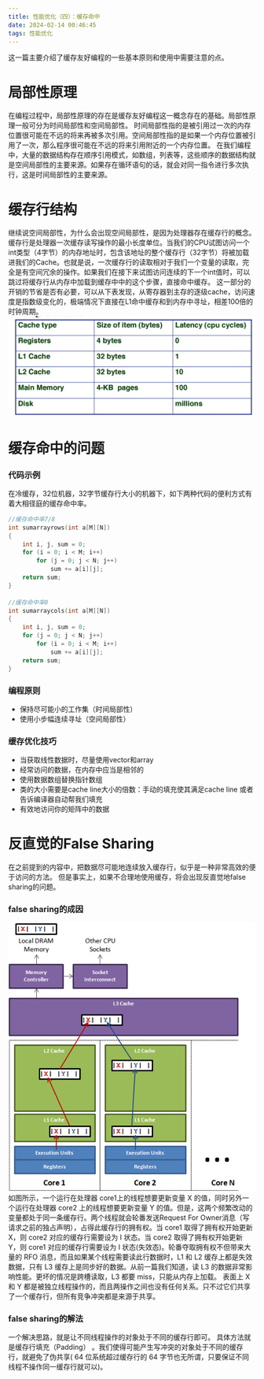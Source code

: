 ```yaml
---
title: 性能优化（四）：缓存命中
date: 2024-02-14 00:46:45
tags: 性能优化
---
```

这一篇主要介绍了缓存友好编程的一些基本原则和使用中需要注意的点。
# 局部性原理
在编程过程中，局部性原理的存在是缓存友好编程这一概念存在的基础。局部性原理一般可分为时间局部性和空间局部性。
时间局部性指的是被引用过一次的内存位置很可能在不远的将来再被多次引用。空间局部性指的是如果一个内存位置被引用了一次，那么程序很可能在不远的将来引用附近的一个内存位置。
在我们编程中，大量的数据结构存在顺序引用模式，如数组，列表等，这些顺序的数据结构就是空间局部性的主要来源。如果存在循环语句的话，就会对同一指令进行多次执行，这是时间局部性的主要来源。
# 缓存行结构
继续说空间局部性，为什么会出现空间局部性，是因为处理器存在缓存行的概念。
缓存行是处理器一次缓存读写操作的最小长度单位。当我们的CPU试图访问一个int类型（4字节）的内存地址时，包含该地址的整个缓存行（32字节）将被加载进我们的Cache。也就是说，一次缓存行的读取相对于我们一个变量的读取，完全是有空间冗余的操作。如果我们在接下来试图访问连续的下一个int值时，可以跳过将缓存行从内存中加载到缓存中中的这个步骤，直接命中缓存。
这一部分的开销的节省是否有必要，可以从下表发现，从寄存器到主存的逐级cache，访问速度是指数级变化的，极端情况下直接在L1命中缓存和到内存中寻址，相差100倍的时钟周期。
![image.png](images/preformance-optimize-overview/4.png)

# 缓存命中的问题
### 代码示例
在冷缓存，32位机器，32字节缓存行大小的机器下，如下两种代码的便利方式有着大相径庭的缓存命中率。
```cpp
//缓存命中率7/8
int sumarrayrows(int a[M][N])
{
	int i, j, sum = 0;
	for (i = 0; i < M; i++)
		for (j = 0; j < N; j++)
			sum += a[i][j];
	return sum;
}

//缓存命中率0
int sumarraycols(int a[M][N])
{
	int i, j, sum = 0;
	for (j = 0; j < N; j++)
		for (i = 0; i < M; i++)
			sum += a[i][j];
	return sum;
}
```
### 编程原则

- 保持尽可能小的工作集（时间局部性）
- 使用小步幅连续寻址（空间局部性）
### 缓存优化技巧

- 当获取线性数据时，尽量使用vector和array
- 经常访问的数据，在内存中应当是相邻的
- 使用数据数组替换指针数组
- 类的大小需要是cache line大小的倍数：手动的填充使其满足cache line 或者告诉编译器自动帮我们填充
- 有效地访问你的矩阵中的数据
# 反直觉的False Sharing
在之前提到的内容中，把数据尽可能地连续放入缓存行，似乎是一种非常高效的便于访问的方法。
但是事实上，如果不合理地使用缓存，将会出现反直觉地false sharing的问题。
### false sharing的成因
![image.png](images/preformance-optimize-overview/5.png)
如图所示，一个运行在处理器 core1上的线程想要更新变量 X 的值，同时另外一个运行在处理器 core2 上的线程想要更新变量 Y 的值。但是，这两个频繁改动的变量都处于同一条缓存行。两个线程就会轮番发送Request For Owner消息（写请求之前的独占声明），占得此缓存行的拥有权。当 core1 取得了拥有权开始更新 X，则 core2 对应的缓存行需要设为 I 状态。当 core2 取得了拥有权开始更新 Y，则 core1 对应的缓存行需要设为 I 状态(失效态)。轮番夺取拥有权不但带来大量的 RFO 消息，而且如果某个线程需要读此行数据时，L1 和 L2 缓存上都是失效数据，只有 L3 缓存上是同步好的数据。从前一篇我们知道，读 L3 的数据非常影响性能。更坏的情况是跨槽读取，L3 都要 miss，只能从内存上加载。
表面上 X 和 Y 都是被独立线程操作的，而且两操作之间也没有任何关系。只不过它们共享了一个缓存行，但所有竞争冲突都是来源于共享。
### false sharing的解法
一个解决思路，就是让不同线程操作的对象处于不同的缓存行即可。
具体方法就是缓存行填充（Padding） 。我们使得可能产生写冲突的对象处于不同的缓存行，就避免了伪共享( 64 位系统超过缓存行的 64 字节也无所谓，只要保证不同线程不操作同一缓存行就可以)。

